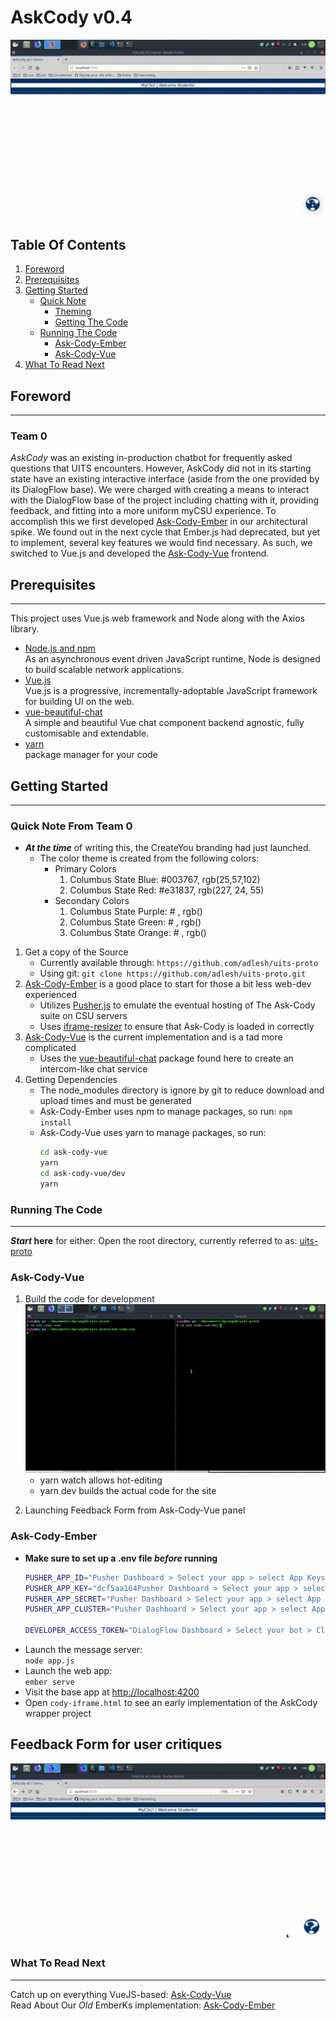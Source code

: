 # AskCody v0.4

![Ask-Cody-Vue demo](docs/assets/ask-vue-typing.gif)

## Table Of Contents
1. [Foreword](#foreword)
2. [Prerequisites](#prereqs)
3. [Getting Started](#getstart)
    * [Quick Note](#getstart-note)
        * [Theming](#note-themes)
        * [Getting The Code](#note-code)
    * [Running The Code](#runcode)
        * [Ask-Cody-Ember](#runcode-ember)
        * [Ask-Cody-Vue](#runcode-vue)
0. [What To Read Next](#readnext)

<a type="hidden" id="foreword"></a>

## Foreword
***
### Team 0

*AskCody* was an existing in-production chatbot for frequently asked questions that UITS encounters. However, AskCody did not in its starting state have an existing interactive interface (aside from the one provided by its DialogFlow base). We were charged with creating a means to interact with the DialogFlow base of the project including chatting with it, providing feedback, and fitting into a more uniform myCSU experience. To accomplish this we first developed [Ask-Cody-Ember] in our  architectural spike. We found out in the next cycle that Ember.js had deprecated, but yet to implement, several key features we would find necessary. As such, we switched to Vue.js and developed the [Ask-Cody-Vue] frontend.

<a type="hidden" id="prereqs"></a>

## Prerequisites
***
This project uses Vue.js web framework and Node along with the Axios library.

* [Node.js and npm]  
  As an asynchronous event driven JavaScript runtime, Node is designed to build scalable network applications. 
* [Vue.js]  
  Vue.js is a progressive, incrementally-adoptable JavaScript framework for building UI on the web. 
* [vue-beautiful-chat]  
  A simple and beautiful Vue chat component backend agnostic, fully customisable and extendable.
* [yarn](https://yarnpkg.com/en/)  
package manager for your code

<a id="getstart" type="hidden"></a>

## Getting Started
***
<a type="hidden" id="getstart-note"></a>

### Quick Note From Team 0
<a type="hidden" id="note-themes"></a>

* __*At the time*__ of writing this, the CreateYou branding had just launched.
    * The color theme is created from the following colors:
        * Primary Colors
            1. Columbus State Blue: #003767, rgb(25,57,102)
            2. Columbus State Red: #e31837, rgb(227, 24, 55)
        * Secondary Colors
            1. Columbus State Purple: # , rgb()
            2. Columbus State Green: # , rgb()
            3. Columbus State Orange: # , rgb()

<a type="hidden" id="note-code"></a>

1. Get a copy of the Source
    * Currently available through: `https://github.com/adlesh/uits-proto`
    * Using git: `git clone https://github.com/adlesh/uits-proto.git`
2. [Ask-Cody-Ember] is a good place to start for those a bit less web-dev experienced
    * Utilizes [Pusher.js] to emulate the eventual hosting of The Ask-Cody suite on CSU servers
    * Uses [iframe-resizer] to ensure that Ask-Cody is loaded in correctly
3. [Ask-Cody-Vue] is the current implementation and is a tad more complicated
    * Uses the [vue-beautiful-chat] package found here to create an intercom-like chat service
4. Getting Dependencies
    * The node_modules directory is ignore by git to reduce download and upload times and must be generated
    * Ask-Cody-Ember uses npm to manage packages, so run: `npm install`
    * Ask-Cody-Vue uses yarn to manage packages, so run:
        ```bash
        cd ask-cody-vue
        yarn
        cd ask-cody-vue/dev
        yarn
        ```


<a type="hidden" id="runcode"></a>


### Running The Code
***

 __*Start* here__ for either: Open the root directory, currently referred to as: [uits-proto]

<a type="hidden" id="runcode-vue"></a>

### Ask-Cody-Vue

1. Build the code for development  
![cd and yarn {watch and dev} example: see docs/assets/ask-vue-cd.gif](docs/assets/ask-vue-cd.gif)
    * yarn watch allows hot-editing
    * yarn dev builds the actual code for the site 

<a type="hidden" id="runcode-ember"></a>

2. Launching Feedback Form from Ask-Cody-Vue panel


### Ask-Cody-Ember
* __Make sure to set up a .env file _before_ running__
    ```bash
    PUSHER_APP_ID="Pusher Dashboard > Select your app > select App Keys > COPY APP_ID OVER ALL OF THE TEXT IN THESE QUOTES"  
    PUSHER_APP_KEY="dcf5aa164Pusher Dashboard > Select your app > select App Keys > COPY KEY OVER ALL OF THE TEXT IN THESE QUOTES"
    PUSHER_APP_SECRET="Pusher Dashboard > Select your app > select App Keys > COPY SECRET OVER ALL OF THE TEXT IN THESE QUOTES"
    PUSHER_APP_CLUSTER="Pusher Dashboard > Select your app > select App Keys > COPY CLUSTER OVER ALL OF THE TEXT IN THESE QUOTES"

    DEVELOPER_ACCESS_TOKEN="DialogFlow Dashboard > Select your bot > Click Gear > COPY API KEYS (V1) - DEVELOPER ACCESS TOKEN OVER ALL OF THE TEXT IN THESE QUOTES"
    ```
* Launch the message server:  
    `node app.js`
* Launch the web app:  
    `ember serve`
* Visit the base app at [http://localhost:4200](http://localhost:4200)
* Open `cody-iframe.html` to see an early implementation of the AskCody wrapper project

<a type="hidden" id="feedback"></a>

## Feedback Form for user critiques

![Demonstration of the Feedback Form](docs/assets/ask-vue-feedback.gif)

<a type="hidden" id="readnext"></a>

### What To Read Next
***
Catch up on everything VueJS-based: [Ask-Cody-Vue]  
Read About Our *Old* EmberKs implementation: [Ask-Cody-Ember]


[//]: # (These are a list of re-usable links throughout this README)
[Ask-Cody-Vue]: docs/ask-cody-vue.md
[Ask-Cody-Ember]: docs/ask-cody-ember.md
[Node.js and npm]: https://nodejs.org/
[Vue.js]: https://vuejs.org/
[vue-beautiful-chat]: https://vuejsexamples.com/a-simple-and-beautiful-vue-chat-component-backend-agnostic/
[yarn]: https://yarnpkg.com/en/
[Pusher.js]: https://github.com/pusher/pusher-js
[iframe-resizer]: https://github.com/davidjbradshaw/iframe-resizer
[uits-proto]: https://www/github.com/adlesh/uits-proto